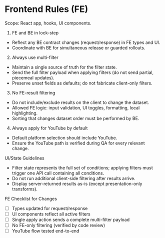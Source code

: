# Frontend Rules (FE)

Scope: React app, hooks, UI components.

1) FE and BE in lock-step
- Reflect any BE contract changes (request/response) in FE types and UI.
- Coordinate with BE for simultaneous release or guarded rollouts.

2) Always use multi-filter
- Maintain a single source of truth for the filter state.
- Send the full filter payload when applying filters (do not send partial, piecemeal updates).
- Preserve unset fields as defaults; do not fabricate client-only filters.

3) No FE-result filtering
- Do not include/exclude results on the client to change the dataset.
- Allowed FE logic: input validation, UI toggles, formatting, local highlighting.
- Sorting that changes dataset order must be performed by BE.

4) Always apply for YouTube by default
- Default platform selection should include YouTube.
- Ensure the YouTube path is verified during QA for every relevant change.

UI/State Guidelines
- Filter state represents the full set of conditions; applying filters must trigger one API call containing all conditions.
- Do not run additional client-side filtering after results arrive.
- Display server-returned results as-is (except presentation-only transforms).

FE Checklist for Changes
- [ ] Types updated for request/response
- [ ] UI components reflect all active filters
- [ ] Single apply action sends a complete multi-filter payload
- [ ] No FE-only filtering (verified by code review)
- [ ] YouTube flow tested end-to-end